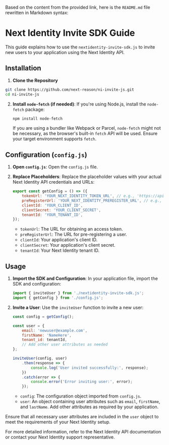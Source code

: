Based on the content from the provided link, here is the `README.md` file rewritten in Markdown syntax:

# Next Identity Invite SDK Guide

This guide explains how to use the `nextidentity-invite-sdk.js` to invite new users to your application using the Next Identity API.

## Installation

1. **Clone the Repository**

```bash
git clone https://github.com/next-reason/ni-invite-js.git
cd ni-invite-js
```

2. **Install `node-fetch` (if needed)**: If you're using Node.js, install the `node-fetch` package:

   ```bash
   npm install node-fetch
   ```

   If you are using a bundler like Webpack or Parcel, `node-fetch` might not be necessary, as the browser's built-in `fetch` API will be used. Ensure your target environment supports `fetch`.

## Configuration (`config.js`)

1. **Open `config.js`**: Open the `config.js` file.

2. **Replace Placeholders**: Replace the placeholder values with your actual Next Identity API credentials and URLs:

   ```javascript
   export const getConfig = () => ({
       tokenUrl: 'YOUR_NEXT_IDENTITY_TOKEN_URL', // e.g., 'https://api.nextreason.com/oauth2/token'
       preRegisterUrl: 'YOUR_NEXT_IDENTITY_PREREGISTER_URL', // e.g., 'https://api.nextreason.com/v1/unify/journeys/pre-register'
       clientId: 'YOUR_CLIENT_ID',
       clientSecret: 'YOUR_CLIENT_SECRET',
       tenantId: 'YOUR_TENANT_ID',
   });
   ```

   - `tokenUrl`: The URL for obtaining an access token.
   - `preRegisterUrl`: The URL for pre-registering a user.
   - `clientId`: Your application's client ID.
   - `clientSecret`: Your application's client secret.
   - `tenantId`: Your Next Identity tenant ID.

## Usage

1. **Import the SDK and Configuration**: In your application file, import the SDK and configuration:

   ```javascript
   import { inviteUser } from './nextidentity-invite-sdk.js';
   import { getConfig } from './config.js';
   ```

2. **Invite a User**: Use the `inviteUser` function to invite a new user:

   ```javascript
   const config = getConfig();

   const user = {
       email: 'newuser@example.com',
       firstName: 'NameHere',
       tenant_id: tenantId,
       // Add other user attributes as needed
   };

   inviteUser(config, user)
       .then(response => {
           console.log('User invited successfully:', response);
       })
       .catch(error => {
           console.error('Error inviting user:', error);
       });
   ```

   - `config`: The configuration object imported from `config.js`.
   - `user`: An object containing user attributes such as `email`, `firstName`, and `lastName`. Add other attributes as required by your application.

Ensure that all necessary user attributes are included in the `user` object to meet the requirements of your Next Identity setup.

For more detailed information, refer to the Next Identity API documentation or contact your Next Identity support representative. 